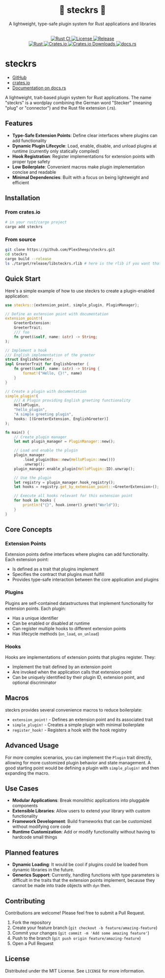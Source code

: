 <div align="center">
  <h1>🔌 steckrs 🧩</h1>
  <p>
    A lightweight, type-safe plugin system for Rust applications and libraries
  </p>
  <br/>
  <a href="https://github.com/PlexSheep/steckrs/actions/workflows/cargo.yaml">
    <img src="https://img.shields.io/github/actions/workflow/status/PlexSheep/steckrs/cargo.yaml?label=Rust%20CI" alt="Rust CI"/>
  </a>
  <a href="https://github.com/PlexSheep/steckrs/blob/master/LICENSE">
    <img src="https://img.shields.io/crates/l/steckrs" alt="License"/>
  </a>
  <a href="https://github.com/PlexSheep/steckrs/releases">
    <img src="https://img.shields.io/github/v/release/PlexSheep/steckrs" alt="Release"/>
  </a>
  <br/>
  <a href="https://rust-lang.org">
    <img src="https://img.shields.io/badge/language-Rust-blue.svg" alt="Rust"/>
  </a>
  <a href="https://crates.io/crates/steckrs">
    <img alt="Crates.io" src="https://img.shields.io/crates/v/steckrs">
    <img alt="Crates.io Downloads" src="https://img.shields.io/crates/d/steckrs">
  </a>
  <a href="https://docs.rs/steckrs/latest/steckrs/">
    <img alt="docs.rs" src="https://img.shields.io/docsrs/steckrs">
  </a>
</div>

# steckrs

* [GitHub](https://github.com/PlexSheep/steckrs)
* [crates.io](https://crates.io/crates/steckrs)
* [Documentation on docs.rs](https://docs.rs/steckrs/latest/steckrs/)

A lightweight, trait-based plugin system for Rust applications.
The name "steckrs" is a wordplay combining the German word "Stecker" (meaning "plug" or "connector") and the Rust file extension (.rs).

## Features

- **Type-Safe Extension Points**: Define clear interfaces where plugins can add functionality
- **Dynamic Plugin Lifecycle**: Load, enable, disable, and unload plugins at runtime (currently only statically compiled)
- **Hook Registration**: Register implementations for extension points with proper type safety
- **Low Boilerplate**: Convenient macros make plugin implementation concise and readable
- **Minimal Dependencies**: Built with a focus on being lightweight and efficient

## Installation

### From crates.io

```bash
# in your rust/cargo project
cargo add steckrs
```

### From source

```bash
git clone https://github.com/PlexSheep/steckrs.git
cd steckrs
cargo build --release
ls ./target/release/libsteckrs.rlib # here is the rlib if you want that
```

## Quick Start

Here's a simple example of how to use steckrs to create a plugin-enabled application:

```rust
use steckrs::{extension_point, simple_plugin, PluginManager};

// Define an extension point with documentation
extension_point!(
    GreeterExtension:
    GreeterTrait;
    /// foo
    fn greet(&self, name: &str) -> String;
);

// Implement a hook
/// English implementation of the greeter
struct EnglishGreeter;
impl GreeterTrait for EnglishGreeter {
    fn greet(&self, name: &str) -> String {
        format!("Hello, {}!", name)
    }
}

// Create a plugin with documentation
simple_plugin!(
    /// A Plugin providing English greeting functionality
    HelloPlugin,
    "hello_plugin",
    "A simple greeting plugin",
    hooks: [(GreeterExtension, EnglishGreeter)]
);

fn main() {
    // Create plugin manager
    let mut plugin_manager = PluginManager::new();

    // Load and enable the plugin
    plugin_manager
        .load_plugin(Box::new(HelloPlugin::new()))
        .unwrap();
    plugin_manager.enable_plugin(HelloPlugin::ID).unwrap();

    // Use the plugin
    let registry = plugin_manager.hook_registry();
    let hooks = registry.get_by_extension_point::<GreeterExtension>();

    // Execute all hooks relevant for this extension point
    for hook in hooks {
        println!("{}", hook.inner().greet("World"));
    }
}
```

## Core Concepts

### Extension Points

Extension points define interfaces where plugins can add functionality. Each extension point:
- Is defined as a trait that plugins implement
- Specifies the contract that plugins must fulfill
- Provides type-safe interaction between the core application and plugins

### Plugins

Plugins are self-contained datastructures that implement functionality for extension points. Each plugin:
- Has a unique identifier
- Can be enabled or disabled at runtime
- Can register multiple hooks to different extension points
- Has lifecycle methods (`on_load`, `on_unload`)

### Hooks

Hooks are implementations of extension points that plugins register. They:
- Implement the trait defined by an extension point
- Are invoked when the application calls that extension point
- Can be uniquely identified by their plugin ID, extension point, and optional discriminator

## Macros

steckrs provides several convenience macros to reduce boilerplate:

- `extension_point!` - Defines an extension point and its associated trait
- `simple_plugin!` - Creates a simple plugin with minimal boilerplate
- `register_hook!` - Registers a hook with the hook registry

## Advanced Usage

For more complex scenarios, you can implement the `Plugin` trait directly, allowing for more customized plugin behavior and state management. A good starting point would be defining a plugin with `simple_plugin!` and then expanding the macro.

## Use Cases

- **Modular Applications**: Break monolithic applications into pluggable components
- **Extensible Libraries**: Allow users to extend your library with custom functionality
- **Framework Development**: Build frameworks that can be customized without modifying core code
- **Runtime Customization**: Add or modify functionality without having to hardcode small things

## Planned features

- **Dynamic Loading**: It would be cool if plugins could be loaded from dynamic
  libraries in the future.
- **Generics Support**: Currently, handling functions with type parameters is
  difficult in the traits that the extension points implement, because they cannot
  be made into trade objects with `dyn` then.

## Contributing

Contributions are welcome! Please feel free to submit a Pull Request.

1. Fork the repository
2. Create your feature branch (`git checkout -b feature/amazing-feature`)
3. Commit your changes (`git commit -m 'Add some amazing feature'`)
4. Push to the branch (`git push origin feature/amazing-feature`)
5. Open a Pull Request

## License

Distributed under the MIT License. See `LICENSE` for more information.
